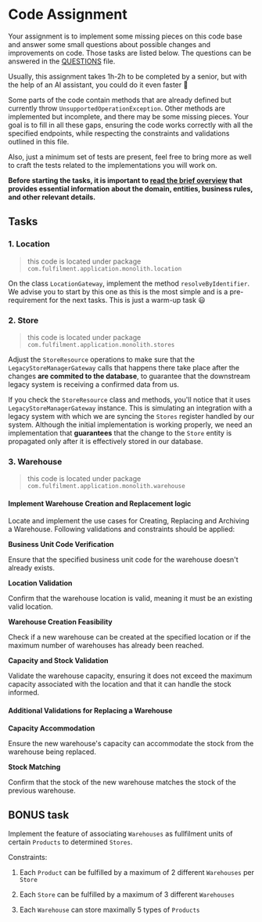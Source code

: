 # Code Assignment

Your assignment is to implement some missing pieces on this code base and answer some small questions about possible changes and improvements on code. Those tasks are listed below. The questions can be answered in the [QUESTIONS](QUESTIONS.md) file.

Usually, this assignment takes 1h-2h to be completed by a senior, but with the help of an AI assistant, you could do it even faster 🤖

Some parts of the code contain methods that are already defined but currently throw `UnsupportedOperationException`. Other methods are implemented but incomplete, and there may be some missing pieces. Your goal is to fill in all these gaps, ensuring the code works correctly with all the specified endpoints, while respecting the constraints and validations outlined in this file.

Also, just a minimum set of tests are present, feel free to bring more as well to craft the tests related to the implementations you will work on.

**Before starting the tasks, it is important to [read the brief overview](BRIEFING.md) that provides essential information about the domain, entities, business rules, and other relevant details.**

## Tasks

### 1. Location

> this code is located under package `com.fulfilment.application.monolith.location`

On the class `LocationGateway`, implement the method `resolveByIdentifier`. We advise you to start by this one as this is the most simple and is a pre-requirement for the next tasks. This is just a warm-up task 😃

### 2. Store

> this code is located under package `com.fulfilment.application.monolith.stores`

Adjust the `StoreResource` operations to make sure that the `LegacyStoreManagerGateway` calls that happens there take place after the changes **are commited to the database**, to guarantee that the downstream legacy system is receiving a confirmed data from us.

If you check the `StoreResource` class and methods, you'll notice that it uses `LegacyStoreManagerGateway` instance. This is simulating an integration with a legacy system with which we are syncing the `Stores` register handled by our system. Although the initial implementation is working properly, we need an implementation that **guarantees** that the change to the `Store` entity is propagated only after it is effectively stored in our database.

### 3. Warehouse

> this code is located under package `com.fulfilment.application.monolith.warehouse`

#### Implement Warehouse Creation and Replacement logic

Locate and implement the use cases for Creating, Replacing and Archiving a Warehouse. Following validations and constraints should be applied:

**Business Unit Code Verification**

Ensure that the specified business unit code for the warehouse doesn't already exists.

**Location Validation**

Confirm that the warehouse location is valid, meaning it must be an existing valid location.

**Warehouse Creation Feasibility**

Check if a new warehouse can be created at the specified location or if the maximum number of warehouses has already been reached.

**Capacity and Stock Validation** 

Validate the warehouse capacity, ensuring it does not exceed the maximum capacity associated with the location and that it can handle the stock informed.

#### Additional Validations for Replacing a Warehouse

**Capacity Accommodation**

Ensure the new warehouse's capacity can accommodate the stock from the warehouse being replaced.

**Stock Matching**

Confirm that the stock of the new warehouse matches the stock of the previous warehouse.

## BONUS task

Implement the feature of associating `Warehouses` as fullfilment units of certain `Products` to determined `Stores`.

Constraints:

1. Each `Product` can be fulfilled by a maximum of 2 different `Warehouses` per `Store`

2. Each `Store` can be fulfilled by a maximum of 3 different `Warehouses`

3. Each `Warehouse` can store maximally 5 types of `Products`